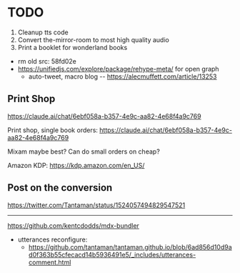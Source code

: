 # TODO

1. Cleanup tts code
  2. Convert the-mirror-room to most high quality audio
3. Print a booklet for wonderland books

- rm old src: 58fd02e
- https://unifiedjs.com/explore/package/rehype-meta/ for open graph
  - auto-tweet, macro blog -- https://alecmuffett.com/article/13253

## Print Shop
https://claude.ai/chat/6ebf058a-b357-4e9c-aa82-4e68f4a9c769

Print shop, single book orders: https://claude.ai/chat/6ebf058a-b357-4e9c-aa82-4e68f4a9c769

Mixam maybe best? Can do small orders on cheap?

Amazon KDP: https://kdp.amazon.com/en_US/


## Post on the conversion

https://twitter.com/Tantaman/status/1524057494829547521

---

https://github.com/kentcdodds/mdx-bundler

- utterances reconfigure:
  - https://github.com/tantaman/tantaman.github.io/blob/6ad856d10d9ad0f363b55cfecacd14b5936491e5/_includes/utterances-comment.html
